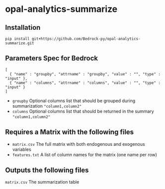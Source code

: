 opal-analytics-summarize
=========================

## Installation

`pip install git+https://github.com/Bedrock-py/opal-analytics-summarize.git`

## Parameters Spec for Bedrock

```
[
  { "name" : "groupby", "attrname" : "groupby", "value" : "", "type" : "input" },
  { "name" : "columns", "attrname" : "columns", "value" : "", "type" : "input" }
]
```

* `groupby` Optional columns list that should be grouped during summarization `"column1,column2"`
* `columns` Optional columns list that should be returned in the summary `"column1,column2"`

## Requires a Matrix with the following files

* `matrix.csv` The full matrix with both endogenous and exogenous variables
* `features.txt` A list of column names for the matrix (one name per row)

## Outputs the following files

`matrix.csv` The summarization table
